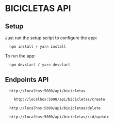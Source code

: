 # BICICLETAS API

## Setup

Just run the setup script to configure the app:

```bash
  npm install / yarn install
```

To run the app:

```bash
  npm devstart / yarn devstart
```

## Endpoints API

```bash
  http://localhos:5000/api/bicicletas
```

```bash
    http://localhos:5000/api/bicicletas/create
```

```bash
  http://localhos:5000/api/bicicletas/delete
```

```bash
  http://localhos:5000/api/bicicletas/:id/update
```